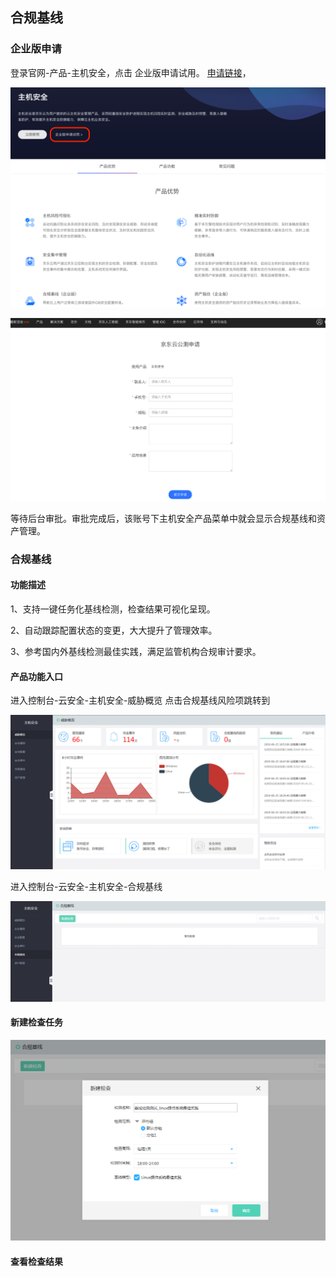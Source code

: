 ## 合规基线

### 企业版申请

登录官网-产品-主机安全，点击 企业版申请试用。
[申请链接](https://www.jdcloud.com/cn/public/testApply/baseline)，

![申请试用1](https://github.com/jdcloudcom/cn/blob/bt0sea-patch-23/image/Endpoint-Security/申请试用-1.png)

![申请试用2](https://github.com/jdcloudcom/cn/blob/bt0sea-patch-23/image/Endpoint-Security/申请试用-2.png)

等待后台审批。审批完成后，该账号下主机安全产品菜单中就会显示合规基线和资产管理。


### 合规基线

#### 功能描述

1、支持一键任务化基线检测，检查结果可视化呈现。

2、自动跟踪配置状态的变更，大大提升了管理效率。

3、参考国内外基线检测最佳实践，满足监管机构合规审计要求。

#### 产品功能入口

进入控制台-云安全-主机安全-威胁概览  点击合规基线风险项跳转到 

![%E5%90%88%E8%A7%84%E5%9F%BA%E7%BA%BF-1.png](https://github.com/jdcloudcom/cn/blob/bt0sea-patch-23/image/Endpoint-Security/%E5%90%88%E8%A7%84%E5%9F%BA%E7%BA%BF-1.png)

进入控制台-云安全-主机安全-合规基线

![%E5%90%88%E8%A7%84%E5%9F%BA%E7%BA%BF-2.png](https://github.com/jdcloudcom/cn/blob/bt0sea-patch-23/image/Endpoint-Security/%E5%90%88%E8%A7%84%E5%9F%BA%E7%BA%BF-2.png)

#### 新建检查任务

![%E5%90%88%E8%A7%84%E5%9F%BA%E7%BA%BF-3.png](https://github.com/jdcloudcom/cn/blob/bt0sea-patch-23/image/Endpoint-Security/%E5%90%88%E8%A7%84%E5%9F%BA%E7%BA%BF-3.png)

#### 查看检查结果


